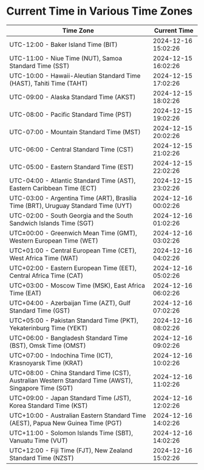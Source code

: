 # Current Time in Various Time Zones

| Time Zone | Current Time |
|-----------|--------------|
| UTC-12:00 - Baker Island Time (BIT) | 2024-12-16 15:02:26 |
| UTC-11:00 - Niue Time (NUT), Samoa Standard Time (SST) | 2024-12-15 16:02:26 |
| UTC-10:00 - Hawaii-Aleutian Standard Time (HAST), Tahiti Time (TAHT) | 2024-12-15 17:02:26 |
| UTC-09:00 - Alaska Standard Time (AKST) | 2024-12-15 18:02:26 |
| UTC-08:00 - Pacific Standard Time (PST) | 2024-12-15 19:02:26 |
| UTC-07:00 - Mountain Standard Time (MST) | 2024-12-15 20:02:26 |
| UTC-06:00 - Central Standard Time (CST) | 2024-12-15 21:02:26 |
| UTC-05:00 - Eastern Standard Time (EST) | 2024-12-15 22:02:26 |
| UTC-04:00 - Atlantic Standard Time (AST), Eastern Caribbean Time (ECT) | 2024-12-15 23:02:26 |
| UTC-03:00 - Argentina Time (ART), Brasília Time (BRT), Uruguay Standard Time (UYT) | 2024-12-16 00:02:26 |
| UTC-02:00 - South Georgia and the South Sandwich Islands Time (SGT) | 2024-12-16 01:02:26 |
| UTC±00:00 - Greenwich Mean Time (GMT), Western European Time (WET) | 2024-12-16 03:02:26 |
| UTC+01:00 - Central European Time (CET), West Africa Time (WAT) | 2024-12-16 04:02:26 |
| UTC+02:00 - Eastern European Time (EET), Central Africa Time (CAT) | 2024-12-16 05:02:26 |
| UTC+03:00 - Moscow Time (MSK), East Africa Time (EAT) | 2024-12-16 06:02:26 |
| UTC+04:00 - Azerbaijan Time (AZT), Gulf Standard Time (GST) | 2024-12-16 07:02:26 |
| UTC+05:00 - Pakistan Standard Time (PKT), Yekaterinburg Time (YEKT) | 2024-12-16 08:02:26 |
| UTC+06:00 - Bangladesh Standard Time (BST), Omsk Time (OMST) | 2024-12-16 09:02:26 |
| UTC+07:00 - Indochina Time (ICT), Krasnoyarsk Time (KRAT) | 2024-12-16 10:02:26 |
| UTC+08:00 - China Standard Time (CST), Australian Western Standard Time (AWST), Singapore Time (SGT) | 2024-12-16 11:02:26 |
| UTC+09:00 - Japan Standard Time (JST), Korea Standard Time (KST) | 2024-12-16 12:02:26 |
| UTC+10:00 - Australian Eastern Standard Time (AEST), Papua New Guinea Time (PGT) | 2024-12-16 14:02:26 |
| UTC+11:00 - Solomon Islands Time (SBT), Vanuatu Time (VUT) | 2024-12-16 14:02:26 |
| UTC+12:00 - Fiji Time (FJT), New Zealand Standard Time (NZST) | 2024-12-16 15:02:26 |
